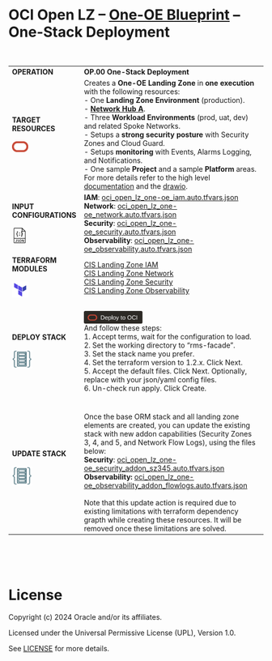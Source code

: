 # **OCI Open LZ &ndash; [One-OE Blueprint](#) &ndash; One-Stack Deployment**



&nbsp; 



| |  |
|---|---| 
| **OPERATION** | **OP.00 One-Stack Deployment** | 
| **TARGET RESOURCES**  </br></br><img src="../../../../commons/images/icon_oci.jpg" width="32">| Creates a **One-OE Landing Zone** in **one execution** with the following resources: </br> - One **Landing Zone Environment** (production). </br>- [**Network Hub A**](/addons/oci-hub-models/hub_a/readme.md).</br>- Three **Workload Environments** (prod, uat, dev) and related Spoke Networks.</br>- Setups a **strong security posture** with  Security Zones and Cloud Guard.</br>- Setups **monitoring** with Events, Alarms Logging, and Notifications.</br>- One sample **Project** and a sample **Platform** areas.</br>For more details refer to the high level [documentation](/blueprints/one-oe/design/readme.md) and the [drawio](/blueprints/one-oe/design/OCI_Open_LZ_One-OE-Blueprint.drawio).|
| **INPUT CONFIGURATIONS** </br></br><img src="../../../../commons/images/icon_json.jpg" width="30">|**IAM**: [oci_open_lz_one-oe_iam.auto.tfvars.json](oci_open_lz_one-oe_iam.auto.tfvars.json)</br>**Network**: [oci_open_lz_one-oe_network.auto.tfvars.json](oci_open_lz_one-oe_network.auto.tfvars.json)</br>**Security**: [oci_open_lz_one-oe_security.auto.tfvars.json](oci_open_lz_one-oe_security.auto.tfvars.json)</br>**Observability**: [oci_open_lz_one-oe_observability.auto.tfvars.json](oci_open_lz_one-oe_observability.auto.tfvars.json)</br> |
| **TERRAFORM MODULES** </br></br><img src="../../../../commons/images/icon_terraform.jpg" width="32">| [CIS  Landing Zone IAM](https://github.com/oracle-quickstart/terraform-oci-cis-landing-zone-iam) </br>[CIS Landing Zone Network](https://github.com/oracle-quickstart/terraform-oci-cis-landing-zone-networking)</br> [CIS Landing Zone  Security](https://github.com/oracle-quickstart/terraform-oci-cis-landing-zone-security)</br> [CIS  Landing Zone Observability](https://github.com/oracle-quickstart/terraform-oci-cis-landing-zone-observability)  |OCI_Open_LZ_One-OE-Blueprint.drawio).|
| **DEPLOY  STACK**  </br> </br><img src="../../../../commons/images/icon_orm.jpg" width="40">| </br>[<img src="../../../../commons/images/DeployToOCI.svg"  height="25" align="center">](https://cloud.oracle.com/resourcemanager/stacks/create?zipUrl=https://github.com/oracle-quickstart/terraform-oci-landing-zones-orchestrator/archive/refs/tags/v2.0.1.zip&zipUrlVariables={"input_config_files_urls":"https://raw.githubusercontent.com/oracle-quickstart/terraform-oci-open-lz/master/blueprints/one-oe/runtime/one-stack/oci_open_lz_one-oe_iam.auto.tfvars.json,https://raw.githubusercontent.com/oracle-quickstart/terraform-oci-open-lz/master/blueprints/one-oe/runtime/one-stack/oci_open_lz_one-oe_network.auto.tfvars.json,https://raw.githubusercontent.com/oracle-quickstart/terraform-oci-open-lz/master/blueprints/one-oe/runtime/one-stack/oci_open_lz_one-oe_observability.auto.tfvars.json,https://raw.githubusercontent.com/oracle-quickstart/terraform-oci-open-lz/master/blueprints/one-oe/runtime/one-stack/oci_open_lz_one-oe_security.auto.tfvars.json"})  </br> And follow these steps:</br>1. Accept terms,  wait for the configuration to load. </br>2. Set the working directory to “rms-facade”. </br>3. Set the stack name you prefer.</br>4. Set the terraform version to 1.2.x. Click Next. </br>5. Accept the default files. Click Next. Optionally, replace with your json/yaml config files. </br>6. Un-check run apply. Click Create. </br> </br> |
| **UPDATE  STACK**  </br></br><img src="../../../../commons/images/icon_orm.jpg" width="40">| </br> Once the base ORM stack and all landing zone elements are created, you can update the existing stack with new addon capabilities (Security Zones 3, 4, and 5, and Network Flow Logs), using the files below:  </br>**Security**: [oci_open_lz_one-oe_security_addon_sz345.auto.tfvars.json]()</br>**Observability:** [oci_open_lz_one-oe_observability_addon_flowlogs.auto.tfvars.json]() </br></br>Note that this update action is required due to existing limitations with terraform dependency grapth while creating these resources. It will be removed once these limitations are solved.| 

&nbsp; 

&nbsp; 

# License

Copyright (c) 2024 Oracle and/or its affiliates.

Licensed under the Universal Permissive License (UPL), Version 1.0.

See [LICENSE](LICENSE) for more details.
